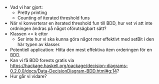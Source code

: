 
- Vad vi har gjort:
	- Pretty printing
	- Counting of iterated threshold funs
- När vi konverterar en iterated threshold fun till BDD, hur vet vi att inte ordningen ändras på något oförutsägbart sätt?
- Klassen <= k ettor
	- Ser inte hur vi ska kunna göra något mer effektivt med setBit i den här typen av klasser.
- Potentiell application: Hitta den mest effektiva item orderingen för en BDD.
- Kan vi få BDD forests gratis via https://hackage.haskell.org/package/decision-diagrams-0.2.0.0/docs/Data-DecisionDiagram-BDD.html#g:14?
- Hur går vi vidare?